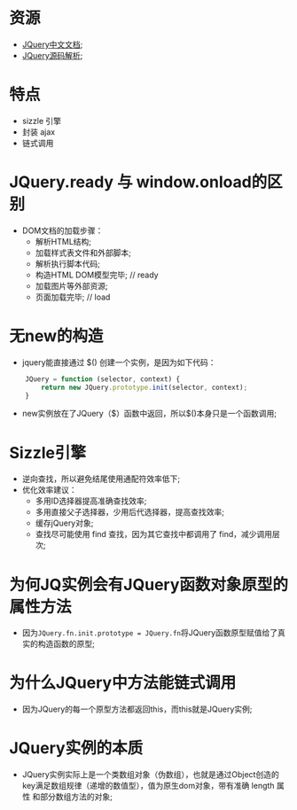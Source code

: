 # 资源
- [JQuery中文文档](http://jquery.cuishifeng.cn/);
- [JQuery源码解析](http://www.cnblogs.com/aaronjs/p/3279314.html);

# 特点
- sizzle 引擎
- 封装 ajax
- 链式调用

# JQuery.ready 与 window.onload的区别
- DOM文档的加载步骤：
  - 解析HTML结构;
  - 加载样式表文件和外部脚本;
  - 解析执行脚本代码;
  - 构造HTML DOM模型完毕; // ready
  - 加载图片等外部资源;
  - 页面加载完毕; // load

# 无new的构造
- jquery能直接通过 $() 创建一个实例，是因为如下代码：
```js
    JQuery = function (selector, context) { 
		return new JQuery.prototype.init(selector, context);
	} 
```
- new实例放在了JQuery（\$）函数中返回，所以$()本身只是一个函数调用;

# Sizzle引擎
- 逆向查找，所以避免结尾使用通配符效率低下;
- 优化效率建议：
  - 多用ID选择器提高准确查找效率;
  - 多用直接父子选择器，少用后代选择器，提高查找效率;
  - 缓存jQuery对象;
  - 查找尽可能使用 find 查找，因为其它查找中都调用了 find，减少调用层次;

# 为何JQ实例会有JQuery函数对象原型的属性方法
- 因为`JQuery.fn.init.prototype = JQuery.fn`将JQuery函数原型赋值给了真实的构造函数的原型;

# 为什么JQuery中方法能链式调用
- 因为JQuery的每一个原型方法都返回this，而this就是JQuery实例;

# JQuery实例的本质
- JQuery实例实际上是一个类数组对象（伪数组），也就是通过Object创造的key满足数组规律（递增的数值型），值为原生dom对象，带有准确 length 属性 和部分数组方法的对象;